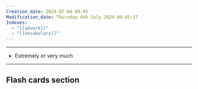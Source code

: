```yaml
---
Creation_date: 2024-07-04 09:45
Modification_date: Thursday 4th July 2024 09:45:17
Indexes:
  - "[[adverb]]"
  - "[[vocabulary]]"
---
```


----

- Extremely or very much


















---
## Flash cards section
